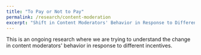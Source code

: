 ```yaml
---
title: "To Pay or Not to Pay"
permalink: /research/content-moderation
excerpt: "Shift in Content Moderators' Behavior in Response to Different Incentives"
---
```


This is an ongoing research where we are trying to understand the change in content moderators' behavior in response to different incentives. 

